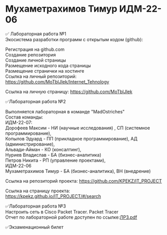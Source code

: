 # Мухаметрахимов Тимур ИДМ-22-06  
✅ Лабораторная работа №1  
Экосистема разработки программ с открытым кодом (github):  
  
Регистрация на github.com  
Создание репозитория  
Создание личной страницы  
Размещение исходного кода страницы  
Размещение странички на хостинге  
Ссылка на личный репозиторий: https://github.com/MoTblJlek/Internet_Tehnology  
  
Ссылка на личную страницу: https://github.com/MoTblJlek  
  
✅Лабораторная работа №2  
  
Выполняется лабораторная в команде "MadOstriches"  
Состав команды:  
ИДМ-22-07:  
Дорофеев Максим - НИ (научные исследования) , СП (системное программирование),  
Копылов Эдуард - ПП (прикладное программирование), АД (администрирование),  
Альвади-Айман - КО (консалтинг),  
Нуриев Владислав - БА (бизнес-аналитика)  
Петров Никита - РП (управление проектами),  
ИДМ-22-06  
Мухаметрахимов Тимур - БА (бизнес-аналитика), ВН (внедрение)  
  
Ссылка на репозиторий проекта: https://github.com/KPEKZ/IT_PROJECT  
  
Ссылка на страницу проекта: https://kpekz.github.io/IT_PROJECT/#/search  
  
✅Лабораторная работа №3  
Настроить сеть в Сisco Packet Tracer. Packet Tracer  
Отчет по лабораторной работе доступен по ссылке:[ЛР3.pdf](https://github.com/MoTblJlek/Internet_Tehnology/files/10318408/3.pdf)  
  
✅Экзаменационный билет  
  
